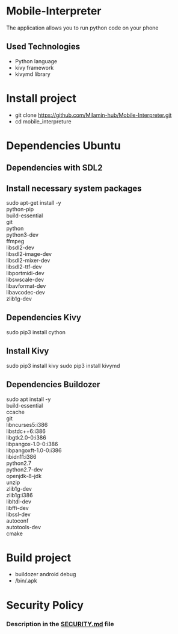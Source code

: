 # Mobile-Interpreter
The application allows you to run python code on your phone
## Used Technologies
- Python language
- kivy framework 
- kivymd library

# Install project
- git clone https://github.com/Milamin-hub/Mobile-Interpreter.git
- cd mobile_interpreture

# Dependencies Ubuntu

## Dependencies with SDL2
## Install necessary system packages
sudo apt-get install -y \
python-pip \
build-essential \
git \
python \
python3-dev \
ffmpeg \
libsdl2-dev \
libsdl2-image-dev \
libsdl2-mixer-dev \
libsdl2-ttf-dev \
libportmidi-dev \
libswscale-dev \
libavformat-dev \
libavcodec-dev \
zlib1g-dev

## Dependencies Kivy
sudo pip3 install cython

## Install Kivy
sudo pip3 install kivy
sudo pip3 install kivymd

## Dependencies Buildozer
sudo apt install -y \
build-essential \
ccache \
git \
libncurses5:i386 \
libstdc++6:i386 \
libgtk2.0-0:i386 \
libpangox-1.0-0:i386 \
libpangoxft-1.0-0:i386 \
libidn11:i386 \
python2.7 \
python2.7-dev \
openjdk-8-jdk \
unzip \
zlib1g-dev \
zlib1g:i386 \
libltdl-dev \
libffi-dev \
libssl-dev \
autoconf \
autotools-dev \
cmake

# Build project
- buildozer android debug
- /bin/.apk


# Security Policy
### Description in the [SECURITY.md](https://github.com/Milamin-hub/Mobile-Interpreter/blob/main/SECURITY.md) file

